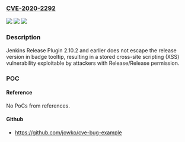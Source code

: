 ### [CVE-2020-2292](https://cve.mitre.org/cgi-bin/cvename.cgi?name=CVE-2020-2292)
![](https://img.shields.io/static/v1?label=Product&message=Jenkins%20Release%20Plugin&color=blue)
![](https://img.shields.io/static/v1?label=Version&message=%3C%3D%202.10.2%20&color=brighgreen)
![](https://img.shields.io/static/v1?label=Vulnerability&message=CWE-79%3A%20Improper%20Neutralization%20of%20Input%20During%20Web%20Page%20Generation%20('Cross-site%20Scripting')&color=brighgreen)

### Description

Jenkins Release Plugin 2.10.2 and earlier does not escape the release version in badge tooltip, resulting in a stored cross-site scripting (XSS) vulnerability exploitable by attackers with Release/Release permission.

### POC

#### Reference
No PoCs from references.

#### Github
- https://github.com/jowko/cve-bug-example

